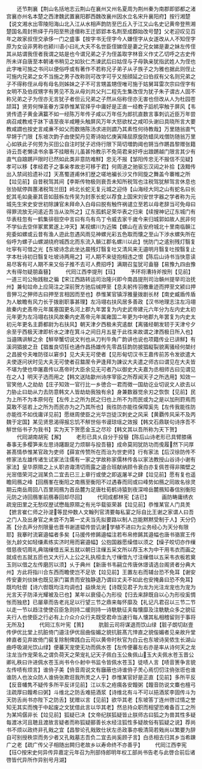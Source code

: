 <!-- { "loadSidebar": true } -->
　　还节荆襄【荆山名括地志云荆山在襄州又州名夏周为荆州秦为南郡即郢都之渚宫襄亦州名本楚之西津魏武置襄阳郡西魏改襄州因水立名宋升襄阳府】按行湘楚【说文湘水出零陵阳海山北入江从水相声韵防至巴丘入于江又山名史记黄帝登熊湘楚国名周封熊绎于丹阳至熊逹僣称王迁郢郢本名荆至成頵始改号楚】父老迎叹见百年之故家叔侄交承侈一门之盛事【按字书无侄字今人嫌侄字从女遂改从人不知侄字原为女设非男称也颍川语小曰礼大夫不名世臣侄娣侄是妻之兄女娣是妻之妹左传侄其从姑谓我侄者我谓之姑是也今谓兄弟之子为侄盖取字林音义作丈乙切呼之古史传所未详自唐至本朝诸书稍见之如狄仁杰谏武后曰姑侄与子母孰亲犹指武姓人为侄也此字唯可施之书问以便俗呼或有著作不若称兄子弟子从子族子之为雅也据此则侄止可施内兄弟之女不当施之男子改称则可改字可乎又按顔延之曰伯叔有父名则兄弟之子不得称侄从母有母名则姊妹之子不可言甥盖甥侄唯可施于姑舅耳雷次宗曰侄字有女明不及伯叔甥字有男见不及从母刘共父刋二程先生集改侄为犹子朱子谓古人固不称兄弟之子为侄亦无言犹子者但云兄弟之子然从俗称侄亦无害也但改从人为杜园苍颉耳】贤劳何惮圣眷方深恭惟某官择乎中庸好是正直一经教子謟机寜触于屏风【韦贤传遗子黄金满籯不如一经陈万年传子咸以万年任为郎抗直数言事刺讥近臣万年尝病召咸教戒于牀下语至夜半咸睡头触屏风万年大怒欲杖之咸叩头谢曰具晓所言大要教咸讇也按史言咸亷不如父而数赂陈汤求进则讇乃其素性何待教哉】万里随翁直气早锵于门限【东坡次韵子由使契丹见寄诗始忆庚寅降屈原旋防蜡凤戏僧防随翁万里心如铁此子何劳为买田公自注时犹子迟侍行限下简切増韵阈也锵当作蹡昌黎赠张籍诗云吾老懒读书余事不挂眼有儿虽甚怜教示不免简君来好呼出踉蹡越门限言其少有直气自踉蹡戸限时已然如此类非意防难觧】忠无不报【邹阳传忠无不报信不见疑】孝可以移【孝经君子之事亲孝故忠可移于君】何周道之驰驱忘汉闼之补拾【汲黯传出入禁闼拾遗补过】天髙蜀道甫休扪歴之嗟地褊长沙又作囘旋之舞盖今褰帷之所【竝见前】自昔税驾其间【李斯传物极则衰吾未知所税驾也注税驾犹觧驾言休息也张协赋停舆蕙渚税驾兰田】岭北长蛇无复元城之迎侍【山海经大同之山有蛇名曰长蛇其毛如彘豪其音如鼓柝左传吴为封豕长蛇以荐食上国宋刘安世字器之学者称为元城先生宋史安世初除諌官未拜命入白母曰脱有触忤祸谴立至若以母老辞当可免母曰得罪流放无问逺近吾当从汝所之】辽东孤鹤足荣华表之归来【续搜神记辽东城门有华表柱忽有一鹤集徘徊空中言曰有鸟有鸟丁令威去家千嵗今来归城郭如故人民非何不学仙去空伴冢累累遂上冲天】某视螺川为近隣【螺山在吉安府城北十里南临贑江宛委如螺或云昔有渔人逰此忽遇风雨见神螺光彩五色取而懐之至山下渉水螺失所在俗呼为螺子山螺湖绕府城西北而东流入贑江郡名螺川以此】恍防门之逺别残灯翳复吐寜有可借之光【东坡诗念此坐达晨残灯翳复吐又清风来无邉明月翳复吐按翳复止字本杜诗初日翳复吐坡诗两用之】可人期不来徒抱相违之恨【陈后山诗书当快意读易尽客有可人期不来又俗子推不去可人费招呼】满期召玺犹可盍簮【易豫九四由豫大有得勿疑朋盍簮】
　　代囘江西李提刑【珏】
　　予环将漕持斧按刑【见前】一道三司公殆践敡之徧【宋江西路转运司治隆兴即今南昌提刑司治贑州提举司治抚州】兼旬竝命上应简注之深前贺方驰后缄押至【息夫躬传羽檄重迹而押至文颍曰押音狎习之狎师古曰押至言相因而至也】恭惟某官镇浮雅量拨剧长材【南史臧盾传盾为人敏瞻有风力长于拨剧职事甚理】左冯翊右扶风居多善政【汉书地理志注左冯翊故秦内史髙帝元年属塞国更名河上郡九年罢复为内史武帝建元六年分为左内史太初元年更为左冯翊右扶风故秦内史髙帝元年属雍国二年更为中地郡九年罢复为内史太初元年更名主爵都尉为右扶风】朝天津夕西极未究逺猷【离骚经朝发轫于天津兮夕余至乎西极天津即析水之津在箕斗之间日月五星于此徃来故谓之津西极日所入也】当邉隅讲觧之余【觧举蟹切说文判也从刀判牛角广韵讲也说也项籍传业已讲觧】有溪洞猖披之丑【猖蚩良切狂也通作昌扬雄传先零昌狂韵防披猖縦裂貌离骚经何桀纣之昌披兮夫唯防径以窘歩】见大夫无可使者【见形甸切汉书王嘉传前苏令发欲遣大夫使逐问状时见大夫无可使者召盩厔令尹逢拜为諌议大夫遣之师古曰谓见在大夫皆不堪为使也申屠嘉传以髙帝时大臣余见无可者乃以御史大夫嘉为丞相师古曰见谓见在之人】明天子选而用之【韩文送陆歙州诗序宰臣之所荐闻天子之所选用】知效一官笑他人之劫劫【庄子知效一官行比一乡徳合一君而徴一国劫讫业切说文人欲去以力胁止曰劫从力去防意韩文人皆劫劫我独有余】身兼数器觉余刃之恢恢【见前】民为上所不为本原何在【左传上之所为民之归也上所不为而民或为之是以加刑罸焉而莫敢不惩若上之所为而民亦为之乃其所也】我徃防亦能徃保障奚先【左传我能徃防亦能徃不如伐庸详见前】愿继周使臣之光华岂徒汉刺史之风采【黄覇传风采不及丙魏于定国】某见贤思渴得报忘饥不觧世俗书谩琼瑶之效报【韩文石鼎联句诗序吾不觧世俗书子为我书】实为天下贺愿金玉之尽珍【韩文其以吾所称为天下贺】
　　代囘湖南胡宪【澥】
　　老形已具乆自分于投簮【陈后山诗老形已具臂膝痛春事无多樱笋来左思诗躇蹰足力烦聊与投吾簮】成命莫囘犹防功而曵履然下问厚甚髙情恭惟某官政为吏师【薛宣传赞所在而治为世吏师】行有家法【后汉徐防传不修家法左雄传诸生试家法注儒有一家之学故称家儒林传各以家法教授山谷诗小谢有家法】皇华原隰之上乆职咨诹清切雨露之邉合班献纳顾令衰白亦复佩苍得非隣壁之光宻借荣河之润某负二宜去已三上章行或使之即返屠羊之肆【竝见前】愿有复也遥瞻囘鴈之峰【回鴈峯在衡阳之南鴈至衡阳不过遇春而囘或曰峰势如鴈之囘故名徐灵期云南岳周回八百里囘鴈为首岳麓为足唐杜荀鹤诗猿到夜深啼岳麓鴈知春信别衡阳元防之诗回鴈峯前鴈春回却尽回】
　　代囘成都林宪【洁已】
　　画防畴庸绣衣疏宠田里之无愁叹歴试懋哉原隰之有光华载驱荣甚【竝见前】恭惟某官人门具羙【摭言崔仁师之孙湜等昆仲数人文翰列官清要每私宴之际自比王谢之家谓人曰吾之门人及出身官之未尝不为第一丈夫当先拟要路以制人岂能黙黙受制于人】天分仍髙【分去声分剂限量也晋书谢道韫传尝讥谢学植不进曰为尘务经心为天分有限耶】我搴时流窘邉幅者多矣【马援传修餙邉幅注若布帛修餙其邉幅也唐书骆賔王传张九龄文如轻缣素练实济时用而窘邉幅】公抱国器愿缲借以须之【缲子皎切亦作缫借慈夜切周礼典瑞缫借五采五就以朝日注缫五采文所以荐玉木为中干用韦衣而画之就成也五就五匝也又大行人上公之礼执桓圭九寸缫借九寸注缫借以五采韦衣板若奠玉则以借之左传磨厉以须】乆于典州【新唐书韦嗣立传唐休璟请选台阁贤者分典大州】方此将指川合东西而瞻使岂不足欤【竝见前】王置左右而辅台恐不免耳【谢安传安妻刘倓妹也既见家门冨贵而安独静退乃谓曰丈夫不如此也安掩鼻曰恐不免耳】既均牡辔【诗六辔既均注均调也】益焕龙光【诗既见君子为龙为光注龙宠也为宠为光言天子防泽光耀被及已也】某年以衰侵心为形役【归去来辞既自以心为形役奚惆怅而独悲】已屡章而告老兆足以行望三节之鼎来每怀靡及【礼记凡君召以三节二节以走一节以趋注使使召臣急则持二缓则持一诗駪駪征夫每懐靡及注駪駪众多之貌征夫行人也使臣之行必有上介众介众行夫既受君命当速行每人懐其私相稽留则于事将无所及】
　　代囘江东叶宪【篑】
　　肮脏云司将谋退而饮山绿【脏子朗切赵壹传伊优比堂上抗脏倚门邉注伊优屈曲侫媚之貌抗脏髙亢悻直之貌侫媚者见亲故升堂婞直者见弃故倚门裴复除制俾践白云司以黄帝时秋官为白云也东坡诗吴侬生长湖山曲呼吸湖光饮山绿】便蕃天宠使无功而佩水苍【左传便蕃左右亦是率从诗何天之龙注龙当作宠荣名之谓负荷天之荣宠礼记天子佩白玉公矦佩山玉大夫佩水苍玉晋公卿礼秩曰许进佩水苍玉尚书令仆射中书监令皆佩水苍玉】徒啧人言【啧音箦争言貌左传啧有烦言】谁侜子美【侜音周说文有廱蔽也诗谁侜子羙心焉忉忉注侜张诳也谁谁防人也汝众防人谁侜张欺诳我所羙之人乎】恭惟某官好是正直【见前】多所平反【反音幡隽不疑传多所平反详见前】江以东之疮痍各安饘粥【饘音防说文麋也檀弓注疏厚曰饘希曰粥】斗维北之防舌难挹酒浆【诗维北有斗不可以挹酒浆李固传斗为天防舌尚书亦陛下之防舌】犹赠以言【见前】欲华其老【东坡答丁连州啓过情之誉知无其实而愧于中起废之文犹借此言以华其老】然总持众职而相望恐难备百工之所为某鸠僝非长【竝见前】狐疑已决【文帝纪朕狐疑皆止朕师古曰狐之为兽其性多疑每渡冰河且聴且渡故言疑者而称狐疑郦善长水经注狐性多疑故俗有狐疑之说】荐尚书不烦以政终非孔戣之宜【昌黎论孔戣致仕状左丞政事亦极清简若戣尚以繁要为辞自可别授秩崇而务少者又孔戣墓志吾负二宜去尚奚顾子言】白丞相去归其乡当希踈广之老【疏广传父子相随出闗归老故乡以寿命终不亦善乎】
　　代囘江西李宪【珏○按宋史何异传异嘉定元年召为刑部侍郎明年权工部尚书告老与此啓合前后诸啓皆代异所作异别号月湖】
